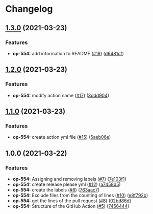 # Changelog

## [1.3.0](https://www.github.com/coverwallet/pr-labeler/compare/v1.2.0...v1.3.0) (2021-03-23)


### Features

* **op-554:** add information to README ([#19](https://www.github.com/coverwallet/pr-labeler/issues/19)) ([d6481cf](https://www.github.com/coverwallet/pr-labeler/commit/d6481cf0178dc509a6224f1ec054978985674759))

## [1.2.0](https://www.github.com/coverwallet/pr-labeler/compare/v1.1.0...v1.2.0) (2021-03-23)


### Features

* **op-554:** modify action name ([#17](https://www.github.com/coverwallet/pr-labeler/issues/17)) ([3ddd904](https://www.github.com/coverwallet/pr-labeler/commit/3ddd904dd51872484ab8ec2b229a70e3e830cb4c))

## [1.1.0](https://www.github.com/coverwallet/pr-labeler/compare/v1.0.0...v1.1.0) (2021-03-23)


### Features

* **op-554:** create action yml file ([#15](https://www.github.com/coverwallet/pr-labeler/issues/15)) ([5aeb06e](https://www.github.com/coverwallet/pr-labeler/commit/5aeb06ede79b1fbd5bbbaec67d3c18f6e907db1e))

## 1.0.0 (2021-03-22)


### Features

* **op-554:** Assigning and removing labels ([#7](https://www.github.com/coverwallet/pr-labeler/issues/7)) ([7e103f1](https://www.github.com/coverwallet/pr-labeler/commit/7e103f10928b1e85bbaebef7cbe8a6345533fb8e))
* **op-554:** create release please yml ([#12](https://www.github.com/coverwallet/pr-labeler/issues/12)) ([a7458d5](https://www.github.com/coverwallet/pr-labeler/commit/a7458d51f684db0e8768fe0a239a90bbe8bf5f2a))
* **op-554:** create the labels ([#6](https://www.github.com/coverwallet/pr-labeler/issues/6)) ([763aac7](https://www.github.com/coverwallet/pr-labeler/commit/763aac7ba0a8f51bd90a6b54f45867c7af262457))
* **op-554:** Exclude files from the counting of lines ([#10](https://www.github.com/coverwallet/pr-labeler/issues/10)) ([e8f792b](https://www.github.com/coverwallet/pr-labeler/commit/e8f792b756b19e6c9cf38e0c642a25b43465d1d1))
* **op-554:** get the lines of the pull request ([#8](https://www.github.com/coverwallet/pr-labeler/issues/8)) ([02bd86d](https://www.github.com/coverwallet/pr-labeler/commit/02bd86d988bb39211f33e8e862b2c13abbaf12cc))
* **op-554:** Structure of the GitHub Action ([#5](https://www.github.com/coverwallet/pr-labeler/issues/5)) ([7456444](https://www.github.com/coverwallet/pr-labeler/commit/74564445aa05a269a762b8ec5cce67a07eae4a4c))
